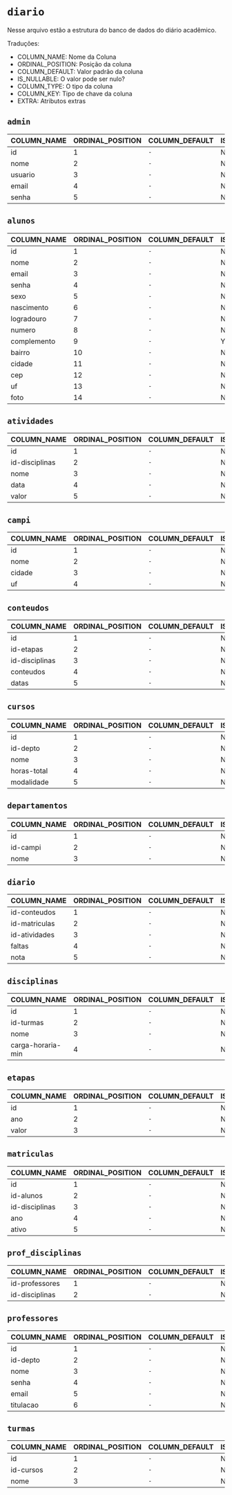 # `diario`

Nesse arquivo estão a estrutura do banco de dados do diário acadêmico.

Traduções:

- COLUMN_NAME: Nome da Coluna
- ORDINAL_POSITION: Posição da coluna
- COLUMN_DEFAULT: Valor padrão da coluna
- IS_NULLABLE: O valor pode ser nulo?
- COLUMN_TYPE: O tipo da coluna
- COLUMN_KEY: Tipo de chave da coluna
- EXTRA: Atributos extras

## `admin`

| COLUMN_NAME | ORDINAL_POSITION | COLUMN_DEFAULT | IS_NULLABLE | COLUMN_TYPE  | COLUMN_KEY | EXTRA |
| ----------- | ---------------- | -------------- | ----------- | ------------ | ---------- | ----- |
| id          | 1                | `-`            | NO          | int(11)      | PRI        | `-`   |
| nome        | 2                | `-`            | NO          | varchar(255) | `-`        | `-`   |
| usuario     | 3                | `-`            | NO          | varchar(255) | `-`        | `-`   |
| email       | 4                | `-`            | NO          | varchar(255) | UNI        | `-`   |
| senha       | 5                | `-`            | NO          | varchar(255) | `-`        | `-`   |

## `alunos`

| COLUMN_NAME | ORDINAL_POSITION | COLUMN_DEFAULT | IS_NULLABLE | COLUMN_TYPE   | COLUMN_KEY | EXTRA |
| ----------- | ---------------- | -------------- | ----------- | ------------- | ---------- | ----- |
| id          | 1                | `-`            | NO          | int(11)       | PRI        | `-`   |
| nome        | 2                | `-`            | NO          | varchar(255)  | `-`        | `-`   |
| email       | 3                | `-`            | NO          | varchar(255)  | UNI        | `-`   |
| senha       | 4                | `-`            | NO          | varchar(255)  | `-`        | `-`   |
| sexo        | 5                | `-`            | NO          | enum('M','F') | `-`        | `-`   |
| nascimento  | 6                | `-`            | NO          | date          | `-`        | `-`   |
| logradouro  | 7                | `-`            | NO          | varchar(255)  | `-`        | `-`   |
| numero      | 8                | `-`            | NO          | int(11)       | `-`        | `-`   |
| complemento | 9                | `-`            | YES         | varchar(255)  | `-`        | `-`   |
| bairro      | 10               | `-`            | NO          | varchar(255)  | `-`        | `-`   |
| cidade      | 11               | `-`            | NO          | varchar(255)  | `-`        | `-`   |
| cep         | 12               | `-`            | NO          | int(11)       | `-`        | `-`   |
| uf          | 13               | `-`            | NO          | varchar(255)  | `-`        | `-`   |
| foto        | 14               | `-`            | NO          | text          | `-`        | `-`   |

## `atividades`

| COLUMN_NAME    | ORDINAL_POSITION | COLUMN_DEFAULT | IS_NULLABLE | COLUMN_TYPE  | COLUMN_KEY | EXTRA          |
| -------------- | ---------------- | -------------- | ----------- | ------------ | ---------- | -------------- |
| id             | 1                | `-`            | NO          | int(11)      | PRI        | auto_increment |
| id-disciplinas | 2                | `-`            | NO          | int(11)      | `-`        | `-`            |
| nome           | 3                | `-`            | NO          | varchar(255) | `-`        | `-`            |
| data           | 4                | `-`            | NO          | date         | `-`        | `-`            |
| valor          | 5                | `-`            | NO          | decimal(3,2) | `-`        | `-`            |

## `campi`

| COLUMN_NAME | ORDINAL_POSITION | COLUMN_DEFAULT | IS_NULLABLE | COLUMN_TYPE  | COLUMN_KEY | EXTRA          |
| ----------- | ---------------- | -------------- | ----------- | ------------ | ---------- | -------------- |
| id          | 1                | `-`            | NO          | int(11)      | PRI        | auto_increment |
| nome        | 2                | `-`            | NO          | varchar(255) | `-`        | `-`            |
| cidade      | 3                | `-`            | NO          | varchar(255) | `-`        | `-`            |
| uf          | 4                | `-`            | NO          | varchar(255) | `-`        | `-`            |

## `conteudos`

| COLUMN_NAME    | ORDINAL_POSITION | COLUMN_DEFAULT | IS_NULLABLE | COLUMN_TYPE | COLUMN_KEY | EXTRA          |
| -------------- | ---------------- | -------------- | ----------- | ----------- | ---------- | -------------- |
| id             | 1                | `-`            | NO          | int(11)     | PRI        | auto_increment |
| id-etapas      | 2                | `-`            | NO          | int(11)     | `-`        | `-`            |
| id-disciplinas | 3                | `-`            | NO          | int(11)     | `-`        | `-`            |
| conteudos      | 4                | `-`            | NO          | text        | `-`        | `-`            |
| datas          | 5                | `-`            | NO          | date        | `-`        | `-`            |

## `cursos`

| COLUMN_NAME | ORDINAL_POSITION | COLUMN_DEFAULT | IS_NULLABLE | COLUMN_TYPE  | COLUMN_KEY | EXTRA          |
| ----------- | ---------------- | -------------- | ----------- | ------------ | ---------- | -------------- |
| id          | 1                | `-`            | NO          | int(11)      | PRI        | auto_increment |
| id-depto    | 2                | `-`            | NO          | int(11)      | `-`        | `-`            |
| nome        | 3                | `-`            | NO          | varchar(255) | `-`        | `-`            |
| horas-total | 4                | `-`            | NO          | int(11)      | `-`        | `-`            |
| modalidade  | 5                | `-`            | NO          | varchar(255) | `-`        | `-`            |

## `departamentos`

| COLUMN_NAME | ORDINAL_POSITION | COLUMN_DEFAULT | IS_NULLABLE | COLUMN_TYPE  | COLUMN_KEY | EXTRA          |
| ----------- | ---------------- | -------------- | ----------- | ------------ | ---------- | -------------- |
| id          | 1                | `-`            | NO          | int(11)      | PRI        | auto_increment |
| id-campi    | 2                | `-`            | NO          | int(11)      | `-`        | `-`            |
| nome        | 3                | `-`            | NO          | varchar(255) | `-`        | `-`            |

## `diario`

| COLUMN_NAME   | ORDINAL_POSITION | COLUMN_DEFAULT | IS_NULLABLE | COLUMN_TYPE  | COLUMN_KEY | EXTRA |
| ------------- | ---------------- | -------------- | ----------- | ------------ | ---------- | ----- |
| id-conteudos  | 1                | `-`            | NO          | int(11)      | `-`        | `-`   |
| id-matriculas | 2                | `-`            | NO          | int(11)      | `-`        | `-`   |
| id-atividades | 3                | `-`            | NO          | int(11)      | `-`        | `-`   |
| faltas        | 4                | `-`            | NO          | int(11)      | `-`        | `-`   |
| nota          | 5                | `-`            | NO          | decimal(3,2) | `-`        | `-`   |

## `disciplinas`

| COLUMN_NAME       | ORDINAL_POSITION | COLUMN_DEFAULT | IS_NULLABLE | COLUMN_TYPE  | COLUMN_KEY | EXTRA          |
| ----------------- | ---------------- | -------------- | ----------- | ------------ | ---------- | -------------- |
| id                | 1                | `-`            | NO          | int(11)      | PRI        | auto_increment |
| id-turmas         | 2                | `-`            | NO          | int(11)      | `-`        | `-`            |
| nome              | 3                | `-`            | NO          | varchar(255) | `-`        | `-`            |
| carga-horaria-min | 4                | `-`            | NO          | int(11)      | `-`        | `-`            |

## `etapas`

| COLUMN_NAME | ORDINAL_POSITION | COLUMN_DEFAULT | IS_NULLABLE | COLUMN_TYPE  | COLUMN_KEY | EXTRA          |
| ----------- | ---------------- | -------------- | ----------- | ------------ | ---------- | -------------- |
| id          | 1                | `-`            | NO          | int(11)      | PRI        | auto_increment |
| ano         | 2                | `-`            | NO          | int(11)      | `-`        | `-`            |
| valor       | 3                | `-`            | NO          | decimal(3,2) | `-`        | `-`            |

## `matriculas`

| COLUMN_NAME    | ORDINAL_POSITION | COLUMN_DEFAULT | IS_NULLABLE | COLUMN_TYPE | COLUMN_KEY | EXTRA          |
| -------------- | ---------------- | -------------- | ----------- | ----------- | ---------- | -------------- |
| id             | 1                | `-`            | NO          | int(11)     | PRI        | auto_increment |
| id-alunos      | 2                | `-`            | NO          | int(11)     | `-`        | `-`            |
| id-disciplinas | 3                | `-`            | NO          | int(11)     | `-`        | `-`            |
| ano            | 4                | `-`            | NO          | int(11)     | `-`        | `-`            |
| ativo          | 5                | `-`            | NO          | tinyint(1)  | `-`        | `-`            |

## `prof_disciplinas`

| COLUMN_NAME    | ORDINAL_POSITION | COLUMN_DEFAULT | IS_NULLABLE | COLUMN_TYPE | COLUMN_KEY | EXTRA |
| -------------- | ---------------- | -------------- | ----------- | ----------- | ---------- | ----- |
| id-professores | 1                | `-`            | NO          | int(11)     | `-`        | `-`   |
| id-disciplinas | 2                | `-`            | NO          | int(11)     | `-`        | `-`   |

## `professores`

| COLUMN_NAME | ORDINAL_POSITION | COLUMN_DEFAULT | IS_NULLABLE | COLUMN_TYPE           | COLUMN_KEY | EXTRA |
| ----------- | ---------------- | -------------- | ----------- | --------------------- | ---------- | ----- |
| id          | 1                | `-`            | NO          | int(11)               | PRI        | `-`   |
| id-depto    | 2                | `-`            | NO          | int(11)               | `-`        | `-`   |
| nome        | 3                | `-`            | NO          | varchar(255)          | `-`        | `-`   |
| senha       | 4                | `-`            | NO          | varchar(255)          | `-`        | `-`   |
| email       | 5                | `-`            | NO          | varchar(255)          | UNI        | `-`   |
| titulacao   | 6                | `-`            | NO          | enum('M','D','E','G') | `-`        | `-`   |

## `turmas`

| COLUMN_NAME | ORDINAL_POSITION | COLUMN_DEFAULT | IS_NULLABLE | COLUMN_TYPE  | COLUMN_KEY | EXTRA          |
| ----------- | ---------------- | -------------- | ----------- | ------------ | ---------- | -------------- |
| id          | 1                | `-`            | NO          | int(11)      | PRI        | auto_increment |
| id-cursos   | 2                | `-`            | NO          | int(11)      | `-`        | `-`            |
| nome        | 3                | `-`            | NO          | varchar(255) | `-`        | `-`            |
